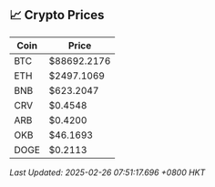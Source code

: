 ## 📈 Crypto Prices

| Coin | Price |
| ---- | ----- |
| BTC | $88692.2176 |
| ETH | $2497.1069 |
| BNB | $623.2047 |
| CRV | $0.4548 |
| ARB | $0.4200 |
| OKB | $46.1693 |
| DOGE | $0.2113 |

_Last Updated: 2025-02-26 07:51:17.696 +0800 HKT_
